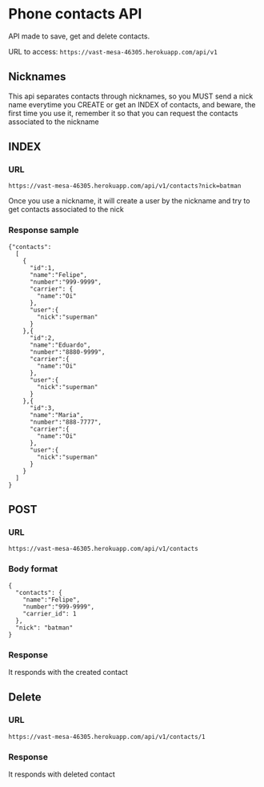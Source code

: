 # Phone contacts API

API made to save, get and delete contacts.

URL to access: `https://vast-mesa-46305.herokuapp.com/api/v1`

## Nicknames

This api separates contacts through nicknames, so you MUST send a nick name everytime you CREATE or get an INDEX of contacts,
and beware, the first time you use it, remember it so that you can request the contacts associated to the nickname

## INDEX

### URL
```
https://vast-mesa-46305.herokuapp.com/api/v1/contacts?nick=batman
```

Once you use a nickname, it will create a user by the nickname and try to get contacts associated to the nick

### Response sample
```
{"contacts": 
  [
    {
      "id":1, 
      "name":"Felipe",
      "number":"999-9999",
      "carrier": {
        "name":"Oi"
      },
      "user":{
        "nick":"superman"
      }
    },{
      "id":2,
      "name":"Eduardo",
      "number":"8880-9999",
      "carrier":{
        "name":"Oi"
      },
      "user":{
        "nick":"superman"
      }
    },{
      "id":3,
      "name":"Maria",
      "number":"888-7777",
      "carrier":{
        "name":"Oi"
      },
      "user":{
        "nick":"superman"
      }
    }
  ]
}
```

## POST

### URL

```
https://vast-mesa-46305.herokuapp.com/api/v1/contacts
```

### Body format
```
{
  "contacts": {
    "name":"Felipe",
    "number":"999-9999",
    "carrier_id": 1
  },
  "nick": "batman"
}
```

### Response

It responds with the created contact

## Delete

### URL
```
https://vast-mesa-46305.herokuapp.com/api/v1/contacts/1
```

### Response

It responds with deleted contact

